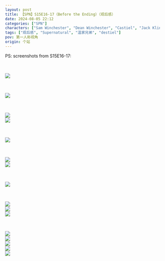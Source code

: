 ```yaml
---
layout: post
title: 【SPN】S15E16-17（Before the Ending）（观后感）
date: 2024-08-05 22:12
categories: ["SPN"]
characters: ["Sam Winchester", "Dean Winchester", "Castiel", "Jack Kline"]
tags: ["观后感", "Supernatural", "温家兄弟", "destiel"]
pov: 第一人称视角
origin: 个站
---
```


PS: screenshots from S15E16-17:

<br><br>
![](https://raw.githubusercontent.com/junesirius/junesirius.github.io/master/assets/images/SPN/S15/2024-08-05-SPN-1516-1.jpg)
<br>

<br><br>
![](https://raw.githubusercontent.com/junesirius/junesirius.github.io/master/assets/images/SPN/S15/2024-08-05-SPN-1516-2.jpg)
<br>

<br><br>
![](https://raw.githubusercontent.com/junesirius/junesirius.github.io/master/assets/images/SPN/S15/2024-08-05-SPN-1517-1.jpg)
<br>
![](https://raw.githubusercontent.com/junesirius/junesirius.github.io/master/assets/images/SPN/S15/2024-08-05-SPN-1517-2.jpg)
<br>

<br><br>
![](https://raw.githubusercontent.com/junesirius/junesirius.github.io/master/assets/images/SPN/S15/2024-08-05-SPN-1517-3.jpg)
<br>

<br><br>
![](https://raw.githubusercontent.com/junesirius/junesirius.github.io/master/assets/images/SPN/S15/2024-08-05-SPN-1517-4.jpg)
<br>
![](https://raw.githubusercontent.com/junesirius/junesirius.github.io/master/assets/images/SPN/S15/2024-08-05-SPN-1517-5.jpg)
<br>

<br><br>
![](https://raw.githubusercontent.com/junesirius/junesirius.github.io/master/assets/images/SPN/S15/2024-08-05-SPN-1517-6.jpg)
<br>

<br><br>
![](https://raw.githubusercontent.com/junesirius/junesirius.github.io/master/assets/images/SPN/S15/2024-08-05-SPN-1517-7.jpg)
<br>
![](https://raw.githubusercontent.com/junesirius/junesirius.github.io/master/assets/images/SPN/S15/2024-08-05-SPN-1517-8.jpg)
<br>
![](https://raw.githubusercontent.com/junesirius/junesirius.github.io/master/assets/images/SPN/S15/2024-08-05-SPN-1517-9.jpg)
<br>

<br><br>
![](https://raw.githubusercontent.com/junesirius/junesirius.github.io/master/assets/images/SPN/S15/2024-08-05-SPN-1517-10.jpg)
<br>
![](https://raw.githubusercontent.com/junesirius/junesirius.github.io/master/assets/images/SPN/S15/2024-08-05-SPN-1517-11.jpg)
<br>
![](https://raw.githubusercontent.com/junesirius/junesirius.github.io/master/assets/images/SPN/S15/2024-08-05-SPN-1517-12.jpg)
<br>
![](https://raw.githubusercontent.com/junesirius/junesirius.github.io/master/assets/images/SPN/S15/2024-08-05-SPN-1517-13.jpg)
<br>
![](https://raw.githubusercontent.com/junesirius/junesirius.github.io/master/assets/images/SPN/S15/2024-08-05-SPN-1517-14.jpg)
<br>
